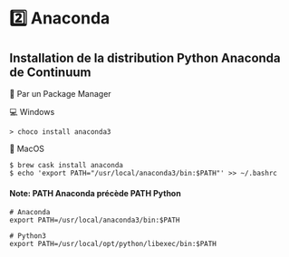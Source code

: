 # :two: Anaconda

## Installation de la distribution Python Anaconda de Continuum

:pushpin: Par un Package Manager

:computer: Windows

```
> choco install anaconda3 
```

:apple: MacOS 

```
$ brew cask install anaconda 
$ echo 'export PATH="/usr/local/anaconda3/bin:$PATH"' >> ~/.bashrc 
```

#### Note: PATH Anaconda précède PATH Python

```
# Anaconda
export PATH=/usr/local/anaconda3/bin:$PATH

# Python3
export PATH=/usr/local/opt/python/libexec/bin:$PATH
```
